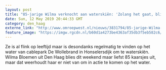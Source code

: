 ```yaml
---
layout: post
title: "85-jarige Wilma verknocht aan waterskiën: 'Zolang het gaat, blijf ik doorgaan'"
date: Sun, 12 May 2019 20:44:33 GMT
category: den_haag
externe_link: "http://www.omroepwest.nl/nieuws/3831794/85-jarige-Wilma-verknocht-aan-waterskien-Zolang-het-gaat-blijf-ik-doorgaan"
feature_image: "https://imgw.rgcdn.nl/b60d1a4273be4363af35db3f5eb582c6/opener/3831787.jpg"
---
```


Ze is al flink op leeftijd maar is desondanks regelmatig te vinden op het water van cablepark De Wollebrand in Honselersdijk om te waterskiën. Wilma Bloemen uit Den Haag blies dit weekend maar liefst 85 kaarsjes uit, maar dat weerhoudt haar er niet van om in actie te komen op het water.
